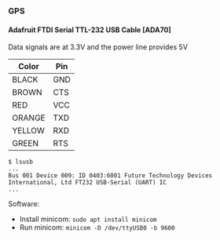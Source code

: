 
### GPS

 

#### Adafruit FTDI Serial TTL-232 USB Cable [ADA70]

Data signals are at 3.3V and the power line provides 5V

| Color | Pin |
| - | - |
| BLACK  | GND |
| BROWN  | CTS |
| RED    | VCC |
| ORANGE | TXD |
| YELLOW | RXD |
| GREEN  | RTS |

```
$ lsusb
...
Bus 001 Device 009: ID 0403:6001 Future Technology Devices International, Ltd FT232 USB-Serial (UART) IC
...
```

Software:

- Install minicom: `sudo apt install minicom`
- Run minicom: `minicom -D /dev/ttyUSB0 -b 9600`



